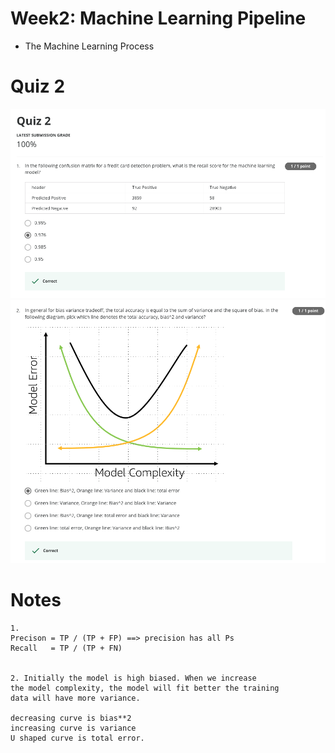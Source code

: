 # Week2: Machine Learning Pipeline
- The Machine Learning Process

# Quiz 2
![](2.1.png)
![](2.2.png)

# Notes
```
1.
Precison = TP / (TP + FP) ==> precision has all Ps
Recall   = TP / (TP + FN)


2. Initially the model is high biased. When we increase
the model complexity, the model will fit better the training
data will have more variance.

decreasing curve is bias**2
increasing curve is variance
U shaped curve is total error.

````
